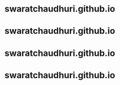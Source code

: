# swaratchaudhuri.github.io
# swaratchaudhuri.github.io
# swaratchaudhuri.github.io
# swaratchaudhuri.github.io
